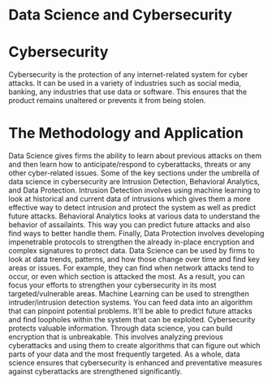 # Data Science and Cybersecurity

# Cybersecurity
Cybersecurity is the protection of any internet-related system for cyber attacks. It can be used in a variety of industries such as social media, banking, any industries that use data or software. This ensures that the product remains unaltered or prevents it from being stolen.
# The Methodology and Application
Data Science gives firms the ability to learn about previous attacks on them and then learn how to anticipate/respond to cyberattacks, threats or any other cyber-related issues. Some of the key sections under the umbrella of data science in cybersecurity are Intrusion Detection, Behavioral Analytics, and Data Protection. Intrusion Detection involves using machine learning to look at historical and current data of intrusions which gives them a more effective way to detect intrusion and protect the system as well as predict future attacks. Behavioral Analytics looks at various data to understand the behavior of assailaints. This way you can predict future attacks and also find ways to better handle them. Finally, Data Protection involves developing impenetrable protocols to strengthen the already in-place encryption and complex signatures to protect data. 
Data Science can be used by firms to look at data trends, patterns, and how those change over time and find key areas or issues. For example, they can find when network attacks tend to occur, or even which section is attacked the most. As a result, you can focus your efforts to strengthen your cybersecurity in its most targeted/vulnerable areas.
Machine Learning can be used to strengthen intruder/intrusion detection systems. You can feed data into an algorithm that can pinpoint potential problems. It'll be able to predict future attacks and find loopholes within the system that can be exploited.
Cybersecurity protects valuable information. Through data science, you can build encryption that is unbreakable. This involves analyzing previous cyberattacks and using them to create algorithms that can figure out which parts of your data and the most frequently targeted.
As a whole, data science ensures that cybersecurity is enhanced and preventative measures against cyberattacks are strengthened significantly.
